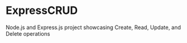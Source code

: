 # ExpressCRUD
Node.js and Express.js project showcasing Create, Read, Update, and Delete operations
